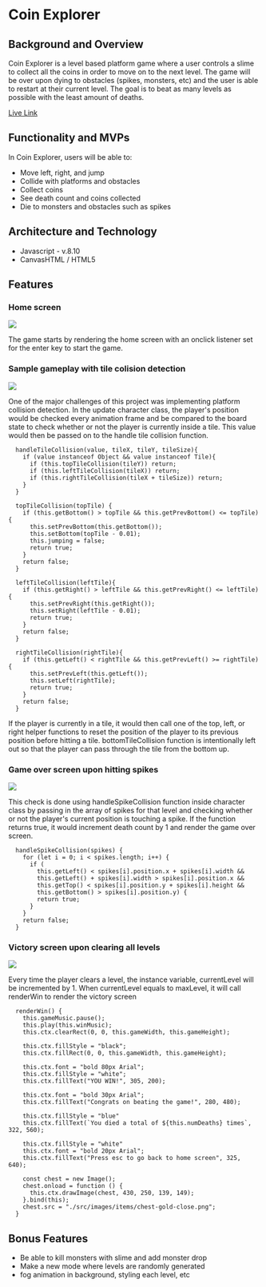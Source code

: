 
# Coin Explorer

## Background and Overview

Coin Explorer is a level based platform game where a user controls a slime to collect all the coins in order to move on to the next level. The game will be over upon dying to obstacles (spikes, monsters, etc) and the user is able to restart at their current level. The goal is to beat as many levels as possible with the least amount of deaths.

[Live Link](https://chenq7.github.io/CoinExplorer/)

## Functionality and MVPs

In Coin Explorer, users will be able to:
* Move left, right, and jump
* Collide with platforms and obstacles
* Collect coins
* See death count and coins collected
* Die to monsters and obstacles such as spikes 

## Architecture and Technology

* Javascript - v.8.10
* CanvasHTML / HTML5

## Features

### Home screen
![](src/images/home_screen.png)

The game starts by rendering the home screen with an onclick listener set for the enter key to start the game.

### Sample gameplay with tile colision detection
![](src/gifs/gameplay.gif)

One of the major challenges of this project was implementing platform collision detection. In the update character class, the player's position would be checked every animation frame and be compared to the board state to check whether or not the player is currently inside a tile. This value would then be passed on to the handle tile collision function.

```
  handleTileCollision(value, tileX, tileY, tileSize){
    if (value instanceof Object && value instanceof Tile){
      if (this.topTileCollision(tileY)) return;
      if (this.leftTileCollision(tileX)) return;
      if (this.rightTileCollision(tileX + tileSize)) return;
    }
  }

  topTileCollision(topTile) {
    if (this.getBottom() > topTile && this.getPrevBottom() <= topTile) {
      this.setPrevBottom(this.getBottom());
      this.setBottom(topTile - 0.01);
      this.jumping = false;
      return true;
    }
    return false;
  }

  leftTileCollision(leftTile){
    if (this.getRight() > leftTile && this.getPrevRight() <= leftTile){
      this.setPrevRight(this.getRight());
      this.setRight(leftTile - 0.01);
      return true; 
    }
    return false;
  }

  rightTileCollision(rightTile){
    if (this.getLeft() < rightTile && this.getPrevLeft() >= rightTile){
      this.setPrevLeft(this.getLeft());
      this.setLeft(rightTile);
      return true;
    }
    return false;
  }
```
If the player is currently in a tile, it would then call one of the top, left, or right helper functions to reset the position of the player to its previous position before hitting a tile. bottomTileCollision function is intentionally left out so that the player can pass through the tile from the bottom up. 

### Game over screen upon hitting spikes
![](src/gifs/game_over.gif)

This check is done using handleSpikeCollision function inside character class by passing in the array of spikes for that level and checking whether or not the player's current position is touching a spike. If the function returns true, it would increment death count by 1 and render the game over screen.

```
  handleSpikeCollision(spikes) {
    for (let i = 0; i < spikes.length; i++) {
      if (
        this.getLeft() < spikes[i].position.x + spikes[i].width &&
        this.getLeft() + spikes[i].width > spikes[i].position.x &&
        this.getTop() < spikes[i].position.y + spikes[i].height &&
        this.getBottom() > spikes[i].position.y) {
        return true;
      }
    }
    return false;
  }
```

### Victory screen upon clearing all levels
![](src/gifs/victory.gif)

Every time the player clears a level, the instance variable, currentLevel will be incremented by 1. When currentLevel equals to maxLevel, it will call renderWin to render the victory screen

```
  renderWin() {
    this.gameMusic.pause();
    this.play(this.winMusic);
    this.ctx.clearRect(0, 0, this.gameWidth, this.gameHeight);

    this.ctx.fillStyle = "black";
    this.ctx.fillRect(0, 0, this.gameWidth, this.gameHeight);

    this.ctx.font = "bold 80px Arial";
    this.ctx.fillStyle = "white";
    this.ctx.fillText("YOU WIN!", 305, 200);

    this.ctx.font = "bold 30px Arial";
    this.ctx.fillText("Congrats on beating the game!", 280, 480);

    this.ctx.fillStyle = "blue"
    this.ctx.fillText(`You died a total of ${this.numDeaths} times`, 322, 560);
    
    this.ctx.fillStyle = "white"
    this.ctx.font = "bold 20px Arial";
    this.ctx.fillText("Press esc to go back to home screen", 325, 640);

    const chest = new Image();
    chest.onload = function () {
      this.ctx.drawImage(chest, 430, 250, 139, 149);
    }.bind(this);
    chest.src = "./src/images/items/chest-gold-close.png";
  }
```

## Bonus Features

* Be able to kill monsters with slime and add monster drop
* Make a new mode where levels are randomly generated
* fog animation in background, styling each level, etc
